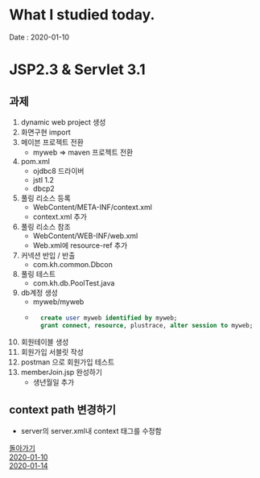 # What I studied today.
Date : 2020-01-10

# JSP2.3 & Servlet 3.1
## 과제
1. dynamic web project 생성
2. 화면구현 import
3. 메이븐 프로젝트 전환
    - myweb => maven 프로젝트 전환
4. pom.xml
    - ojdbc8 드라이버
    - jstl 1.2
    - dbcp2
5. 풀링 리소스 등록
    - WebContent/META-INF/context.xml
    - context.xml 추가
6. 풀링 리소스 참조
    - WebContent/WEB-INF/web.xml
    - Web.xml에 resource-ref 추가
7. 커넥션 반입 / 반출
    - com.kh.common.Dbcon
8. 풀링 테스트
    - com.kh.db.PoolTest.java
9. db계정 생성 
    - myweb/myweb
    - ```sql
        create user myweb identified by myweb;
        grant connect, resource, plustrace, alter session to myweb;
        ```
10. 회원테이블 생성
11. 회원가입 서블릿 작성
12. postman 으로 회원가입 테스트
13. memberJoin.jsp 완성하기
    - 생년월일 추가
## context path 변경하기
- server의 server.xml내 context 태그를 수정함

[돌아가기](../README.md)  
[2020-01-10](whatIStudied_200110.md)  
[2020-01-14](whatIStudied_200114.md)  


